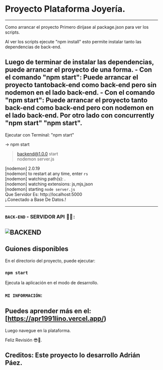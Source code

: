 # Proyecto Plataforma Joyería.

---

Como arrancar el proyecto Primero dirijase al package.json para ver los scripts.

Al ver los scripts ejecute "npm install" esto permite instalar tanto las dependencias de back-end.

## Luego de terminar de instalar las dependencias, puede arrancar el proyecto de una forma. - Con el comando "npm start": Puede arrancar el proyecto tantoback-end como back-end pero sin nodemon en el lado back-end. - Con el comando "npm start": Puede arrancar el proyecto tanto back-end como back-end pero con nodemon en el lado back-end. Por otro lado con concurrently "npm start" "npm start".

Ejecutar con Terminal: "npm start"

-> npm start

> backend@1.0.0 start <br />
> nodemon server.js <br />

[nodemon] 2.0.19 <br />
[nodemon] to restart at any time, enter `rs` <br />
[nodemon] watching path(s): _._ <br />
[nodemon] watching extensions: js,mjs,json <br />
[nodemon] starting `node server.js` <br />
Que Servidor Es: http://localhost:5000 <br />
¡.Conectado a Base De Datos.!

---

### `BACK-END` - SERVIDOR API  🧑‍🏫 :

## ![BACKEND](https://user-images.githubusercontent.com/54821048/205688946-d039a7c3-f11f-403a-89da-c98a043e556a.png)

## Guiones disponibles

En el directorio del proyecto, puede ejecutar:

### `npm start`

Ejecuta la aplicación en el modo de desarrollo.

### `MI INFORMACIÓN`:

## Puedes aprender más en el: [https://apr1991lino.vercel.app/)

Luego navegue en la plataforma.

Feliz Revisión 😎🤞.

## Creditos: Este proyecto lo desarrollo Adrián Páez.
